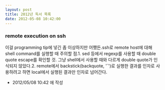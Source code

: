 ```yaml
---
layout: post
title: 2012년 독서 목록
date: 2012-05-08 10:42:00
---
```


### remote execution on ssh


이걸 programming tip에 넣긴 좀 이상하지만 어쨌든.ssh로 remote host에 대해 shell command를 실행할 때 주의할 점.1. sed 등에서 regexp를 사용할 때 double quote escape를 확인할 것. 그냥 shell에서 사용할 때와 다르게 double quote가 인식되지 않았다.2. remote에서 backstick(backquote, '`')로 실행한 결과를 인자로 사용하려고 하면 local에서 실행된 결과만 인자로 넘어간다.




- 2012/05/08 10:42 에 작성